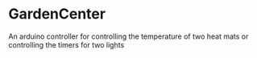# GardenCenter
An arduino controller for controlling the temperature of two heat mats or controlling the timers for two lights
